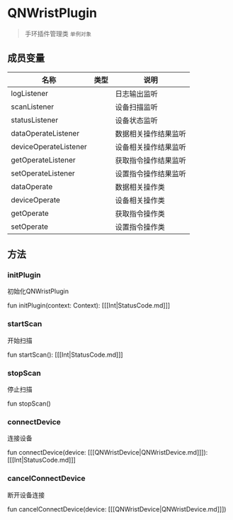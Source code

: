 <show-structure depth="2"/>

[//]: # (设置右侧导航栏显示层级为2)

# QNWristPlugin

> 手环插件管理类 `单例对象`

## 成员变量

| 名称                    | 类型                           | 说明         |
|-----------------------|------------------------------|------------|
| logListener           | [](QNWristLogListener.md)    | 日志输出监听     |
| scanListener          | [](QNWristScanListener.md)   | 设备扫描监听     |
| statusListener        | [](QNWristStatusListener.md) | 设备状态监听     |
| dataOperateListener   | [](DataOperateListener.md)   | 数据相关操作结果监听 |
| deviceOperateListener | [](DeviceOperateListener.md) | 设备相关操作结果监听 |
| getOperateListener    | [](GetOperateListener.md)    | 获取指令操作结果监听 |
| setOperateListener    | [](SetOperateListener.md)    | 设置指令操作结果监听 |
| dataOperate           | [](DataOperate.md)           | 数据相关操作类    |
| deviceOperate         | [](DeviceOperate.md)         | 设备相关操作类    |
| getOperate            | [](GetOperate.md)            | 获取指令操作类    |
| setOperate            | [](SetOperate.md)            | 设置指令操作类    |

## 方法

### initPlugin

初始化QNWristPlugin

<code-block lang="Kotlin">
    fun initPlugin(context: Context): [[[Int|StatusCode.md]]]
</code-block>

### startScan

开始扫描

<code-block lang="Kotlin">
    fun startScan(): [[[Int|StatusCode.md]]]
</code-block>

### stopScan

停止扫描

<code-block lang="Kotlin">
    fun stopScan()
</code-block>

### connectDevice

连接设备

<code-block lang="Kotlin">
    fun connectDevice(device: [[[QNWristDevice|QNWristDevice.md]]]): [[[Int|StatusCode.md]]]
</code-block>

### cancelConnectDevice

断开设备连接

<code-block lang="Kotlin">
    fun cancelConnectDevice(device: [[[QNWristDevice|QNWristDevice.md]]])
</code-block>



